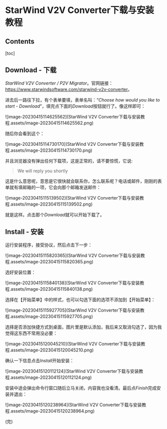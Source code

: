 # StarWind V2V Converter下载与安装教程

## Contents

[toc]

## Download - 下载

*StarWind V2V Converter / P2V Migrator*。官网链接：<https://www.starwindsoftware.com/starwind-v2v-converter>。

进去后一路往下拉，有个表单要填，表单名叫：“*Choose how would you like to start - Download*”，填完点下面的*Download*按钮就行了。像这样即可：

![image-20230415114625562](StarWind V2V Converter下载与安装教程.assets/image-20230415114625562.png)

随后你会看到这个：

![image-20230415114730170](StarWind V2V Converter下载与安装教程.assets/image-20230415114730170.png)

并且浏览器没有弹出任何下载项，这是正常的，请不要惊慌，它说: 

> We will reply you shortly

这是什么意思呢，意思是它很快就会联系你，怎么联系呢？电话或邮件，刚刚的表单就有填邮箱的一项，它会向那个邮箱发送邮件：

![image-20230415115139502](StarWind V2V Converter下载与安装教程.assets/image-20230415115139502.png)

就是这样。点击那个*Download*就可以开始下载了。

## Install - 安装

运行安装程序，接受协议，然后点击下一步：

![image-20230415115820365](StarWind V2V Converter下载与安装教程.assets/image-20230415115820365.png)

选好安装位置：

![image-20230415115840138](StarWind V2V Converter下载与安装教程.assets/image-20230415115840138.png)

选择在【开始菜单】中的样式，也可以勾选下面的选项不添加到【开始菜单】：

![image-20230415115927705](StarWind V2V Converter下载与安装教程.assets/image-20230415115927705.png)

选择是否添加快捷方式到桌面，图片里是默认添加，我后来又取消勾选了，因为我觉得这东西不常用没必要：

![image-20230415120045210](StarWind V2V Converter下载与安装教程.assets/image-20230415120045210.png)

确认一下信息点击*Install*开始安装：

![image-20230415120112124](StarWind V2V Converter下载与安装教程.assets/image-20230415120112124.png)

安装中途会弹出命令行窗口随后立马关闭，内容我也没看清。最后点*Finish*完成安装并退出：

![image-20230415120238964](StarWind V2V Converter下载与安装教程.assets/image-20230415120238964.png)

(完)